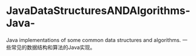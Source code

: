 # JavaDataStructuresANDAlgorithms-Java-
Java implementations of some common data structures and algorithms. 一些常见的数据结构和算法的Java实现。
